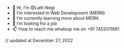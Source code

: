 - 👋 Hi, I’m @Lalit-Negi
- 👀 I’m interested in Web Development (MERN)
- 🌱 I’m currently learning more about MERN
- 💞️ I’m looking fro a job
- 📫 How to reach me whatsup me on +91 7452011681

// updated at December 27, 2022

<!---
Lalit-Negi/Lalit-Negi is a ✨ special ✨ repository because its `README.md` (this file) appears on your GitHub profile.
You can click the Preview link to take a look at your changes.
--->
